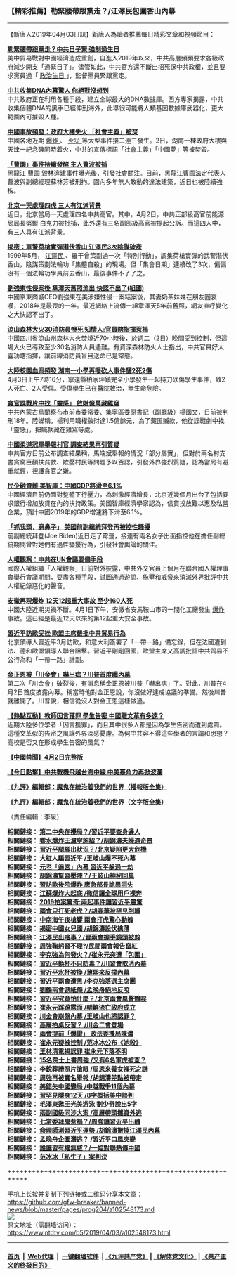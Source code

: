 ### 【精彩推薦】勒緊腰帶跟黨走？/江澤民包圍香山內幕
------------------------

<div class="post_content" itemprop="articleBody">
 <p>
  【新唐人2019年04月03日訊】新唐人為讀者推薦每日精彩文章和視頻節目：
 </p>
 <p>
  <strong>
   <a href=" https://www.ntdtv.com/b5/2019/04/03/a102548134.html" rel="noopener" target="_blank">
    勒緊腰帶跟黨走？中共日子緊 強制過生日
   </a>
  </strong>
  <br/>
  美中貿易戰對中國經濟造成重創，自進入2019年以來，中共高層頻頻要求各級政府減少開支「過緊日子」。儘管如此，中共官方還不斷出招死保中共政權，並且要求黨員過「
  <a href="https://www.ntdtv.com/b5/政治生日.htm">
   政治生日
  </a>
  」，監督黨員緊跟黨走。
 </p>
 <p>
  <strong>
   <a href=" https://www.ntdtv.com/b5/2019/04/03/a102547882.html" rel="noopener" target="_blank">
    中共收集DNA內幕驚人 你絕對沒想到
   </a>
  </strong>
  <br/>
  中共政府正在利用各種手段，建立全球最大的DNA數據庫。西方專家揭露，中共收集個體DNA的黑手已經伸到海外，此舉很可能將人類基因數據庫武器化，更大範圍內可摧毀人種。
 </p>
 <p>
  <strong>
   <a href=" https://www.ntdtv.com/b5/2019/04/03/a102547963.html" rel="noopener" target="_blank">
    中國事故頻發：政府大樓失火 「社會主義」被焚
   </a>
  </strong>
  <br/>
  中國各地近期
  <a href="https://www.ntdtv.com/b5/爆炸.htm">
   爆炸
  </a>
  、
  <a href="https://www.ntdtv.com/b5/火災.htm">
   火災
  </a>
  等大型事件接二連三發生。2日，湖南一棟政府大樓與天津一紀念碑同時着火，中共的宣傳標語「社會主義」「中國夢」等被焚毀。
 </p>
 <p>
  <strong>
   <a href=" https://www.ntdtv.com/b5/2019/04/03/a102547971.html" rel="noopener" target="_blank">
    「曹園」事件持續發酵 主人曹波被捕
   </a>
  </strong>
  <br/>
  黑龍江
  <a href="https://www.ntdtv.com/b5/曹園.htm">
   曹園
  </a>
  毀林違建事件曝光後，引發社會關注。日前，黑龍江曹園法定代表人曹波與副總經理蘇林芳被刑拘。園內多年無人敢動的違法建築，近日也被陸續強拆。
 </p>
 <p>
  <strong>
   <a href=" https://www.ntdtv.com/b5/2019/04/03/a102547916.html" rel="noopener" target="_blank">
    北京一天處理四虎 三人有江派背景
   </a>
  </strong>
  <br/>
  近日，北京當局一天處理四名中共高官。其中，4月2日，中共正部級高官前能源局局長努爾‧白克力被批捕，此外還有三名副部級高官被提起公訴。而這四人中，有三人具有江派背景。
 </p>
 <p>
  <strong>
   <a href=" https://www.ntdtv.com/b5/2019/04/03/a102548023.html" rel="noopener" target="_blank">
    揭密：軍警荷槍實彈潛伏香山 江澤民3次陰謀破產
   </a>
  </strong>
  <br/>
  1999年5月，
  <a href="https://www.ntdtv.com/b5/江澤民.htm">
   江澤民
  </a>
  、羅干曾策劃過一次「特別行動」，調集荷槍實彈的武警潛伏香山，陰謀策劃法輪功「集體自殺」的現場。但「集會日期」連續改了3次，偏偏沒有一個法輪功學員前去香山，最後事件不了了之。
 </p>
 <p>
  <strong>
   <a href=" https://www.ntdtv.com/b5/2019/04/03/a102547811.html" rel="noopener" target="_blank">
    劉強東性侵案後 章澤天舊照流出 快認不出了(組圖)
   </a>
  </strong>
  <br/>
  中國京東商城CEO劉強東在美涉嫌性侵一案結案後，其妻奶茶妹妹在朋友圈哀嘆，2018年是最喪的一年。最近網絡上流傳一組章澤天5年前舊照，網友直呼變化之大快認不出了。
 </p>
 <p>
  <strong>
   <a href=" https://www.ntdtv.com/b5/2019/04/02/a102547579.html" rel="noopener" target="_blank">
    涼山森林大火30消防員慘死 知情人:官員瞎指揮惹禍
   </a>
  </strong>
  <br/>
  中國四川省涼山州森林大火焚燒近70小時後，於週二（2日）晚間受到控制，但這場大火已導致至少30名消防人員遇難。有資深森林防火人士指出，中共官員好大喜功瞎指揮，讓前線消防員盲目送命已是常態。
 </p>
 <p>
  <strong>
   <a href=" https://www.ntdtv.com/b5/2019/04/03/a102548056.html" rel="noopener" target="_blank">
    大陸校園血案頻發 湖南一小學再曝砍人事件釀2死2傷
   </a>
  </strong>
  <br/>
  4月3日上午7時16分，寧遠縣柏家坪鎮完全小學發生一起持刀砍傷學生事件，致2人死亡、2人受傷。受傷學生已在醫院救治，無生命危險。
 </p>
 <p>
  <strong>
   <a href=" https://www.ntdtv.com/b5/2019/04/03/a102548040.html" rel="noopener" target="_blank">
    貪官諜戰片中找「靈感」 斂財億萬藏雞窩
   </a>
  </strong>
  <br/>
  中共內蒙古烏蘭察布市前市委常委、集寧區委原書記（副廳級）楊國文，日前被判刑18年。陸媒稱，楊利用職權斂財達1.5億餘元，為了藏匿贓款，他從諜戰劇中找「靈感」，把贓款藏在雞窩等處。
 </p>
 <p>
  <strong>
   <a href=" https://www.ntdtv.com/b5/2019/03/29/a102544041.html" rel="noopener" target="_blank">
    中國柔道冠軍舉報村官 調查結果再引質疑
   </a>
  </strong>
  <br/>
  中共官方日前公布調查結果稱，馬端斌舉報的情況「部分屬實」，但對於兩名村支書貪腐巨額扶貧款、欺壓村民等問題予以否認，引發外界強烈質疑，認為當局有避重就輕，袒護貪官之嫌。
 </p>
 <p>
  <strong>
   <a href=" https://www.ntdtv.com/b5/2019/04/03/a102547878.html" rel="noopener" target="_blank">
    民企融資難 美智庫：中國GDP將滑至6.1%
   </a>
  </strong>
  <br/>
  中國經濟目前仍面對整體下行壓力，為刺激經濟增長，北京近幾個月出台了包括要求銀行增加放貸在內的扶持政策。美國智庫經濟學家認為，信貸投放難以惠及私營企業，預計中國2019年的GDP增速將下滑至6.1%。
 </p>
 <p>
  <strong>
   <a href=" https://www.ntdtv.com/b5/2019/04/02/a102547660.html" rel="noopener" target="_blank">
    「抓我頭，磨鼻子」 美國前副總統拜登再被控性騷擾
   </a>
  </strong>
  <br/>
  前副總統拜登(Joe Biden)近日走了霉運，接連有兩名女子出面指控他在擔任副總統期間曾對她們有過性騷擾行為，引發社會輿論的關注。
 </p>
 <p>
  <strong>
   <a href=" https://www.ntdtv.com/b5/2019/04/02/a102547545.html" rel="noopener" target="_blank">
    人權觀察：中共在UN會議耍儘手段
   </a>
  </strong>
  <br/>
  國際人權組織「人權觀察」日前對外披露，中共外交官員上個月在聯合國人權理事會舉行會議期間，耍盡各種手段，試圖通過遊說、施壓和威脅來消滅外界批評中共人權紀錄惡化的聲音。
 </p>
 <p>
  <strong>
   <a href=" https://www.ntdtv.com/b5/2019/04/02/a102547574.html" rel="noopener" target="_blank">
    安徽再現爆炸 12天12起重大事故 至少160人死
   </a>
  </strong>
  <br/>
  中國大陸近期災禍不斷。4月1日下午，安徽省安馬鞍山市的一間化工廠發生
  <a href="https://www.ntdtv.com/b5/爆炸.htm">
   爆炸
  </a>
  事故。這已經是最近12天以來的第12起重大安全事故。
 </p>
 <p>
  <strong>
   <a href=" https://www.ntdtv.com/b5/2019/04/02/a102547400.html" rel="noopener" target="_blank">
    習近平訪歐受挫 歐盟主席嚴批中共貿易行為
   </a>
  </strong>
  <br/>
  北京領導人習近平3月訪歐，和意大利簽署了「一帶一路」備忘錄，但在法國遭到法、德和歐盟領導人聯合阻擊。習近平剛剛回國，歐盟主席又高調批評中共貿易不公行為和「一帶一路」計劃。
 </p>
 <p>
  <strong>
   <a href=" https://www.ntdtv.com/b5/2019/04/03/a102548101.html" rel="noopener" target="_blank">
    金正恩被「川金會」嚇出病？川普首度曝內幕
   </a>
  </strong>
  <br/>
  第二次「川金會」破裂後，有消息稱金正恩被川普「嚇出病」了。對此，川普在4月2日首度披露內幕。稱當時他對金正恩說，你沒做好達成協議的準備。然後川普就離開了。川普說，相信從沒人對金正恩這樣做過。
 </p>
 <p>
  <strong>
   <a href=" https://www.ntdtv.com/b5/2019/04/02/a102546913.html" rel="noopener" target="_blank">
    【熱點互動】教師因言獲罪 學生告密 中國離文革有多遠？
   </a>
  </strong>
  <br/>
  近期大陸多位學者「因言獲罪」，而且其中很多人都是因為學生告密而遭到處罰。這種文革似的告密之風讓外界深感憂慮。為何中共容不得這些學者的言論和思想？高校是否又在形成學生告密的風氣？
 </p>
 <p>
  <strong>
   <a href=" https://www.ntdtv.com/b5/2019/04/03/a102547764.html" rel="noopener" target="_blank">
    【中國禁聞】4月2日完整版
   </a>
  </strong>
 </p>
 <p>
  <strong>
   <a href=" https://www.ntdtv.com/b5/2019/04/02/a102547476.html" rel="noopener" target="_blank">
    【今日點擊】中共戰機飛越台海中線 中美臺角力再掀波瀾
   </a>
  </strong>
 </p>
 <p>
  <strong>
   <a href=" https://www.ntdtv.com/b5/2019/02/15/a102512426.html" rel="noopener" target="_blank">
    《九評》編輯部：魔鬼在統治着我們的世界（播報版全集）
   </a>
  </strong>
 </p>
 <p>
  <strong>
   <a href=" https://www.ntdtv.com/b5/2018/06/08/a1378888.html" rel="noopener" target="_blank">
    《九評》編輯部：魔鬼在統治着我們的世界（文字版全集）
   </a>
  </strong>
 </p>
 <p>
  （責任編輯：李泉）
 </p>
 <p>
  <strong>
   相關鏈接：
   <a href="https://www.ntdtv.com/gb/2019/04/02/a102547319.html" rel="noopener" target="_blank">
    第二中央在攪局？/習近平要查身邊人
   </a>
  </strong>
  <br/>
  <strong>
   相關鏈接：
   <a href="https://www.ntdtv.com/gb/2019/04/01/a102546062.html" rel="noopener" target="_blank">
    響水爆炸王瀘寧施招？/胡錦濤夫婦遇奇景
   </a>
  </strong>
  <br/>
  <strong>
   相關鏈接：
   <a href="https://www.ntdtv.com/b5/2019/03/29/a102544134.html" rel="noopener" target="_blank">
    習近平腿腳出狀況？/北京疑陷更大危機
   </a>
  </strong>
  <br/>
  <strong>
   相關鏈接：
   <a href="https://www.ntdtv.com/b5/2019/03/28/a102543384.html" rel="noopener" target="_blank">
    大紅人騙習近平 /王岐山爆不死內幕
   </a>
  </strong>
  <br/>
  <strong>
   相關鏈接：
   <a href="https://www.ntdtv.com/b5/2019/03/27/a102542467.html" rel="noopener" target="_blank">
    元老「逼宮」內幕 習近平躲過一劫
   </a>
  </strong>
  <br/>
  <strong>
   相關鏈接：
   <a href="https://www.ntdtv.com/b5/2019/03/25/a102540801.html" rel="noopener" target="_blank">
    胡錦濤幫習壓陣？/王岐山神秘回巢
   </a>
  </strong>
  <br/>
  <strong>
   相關鏈接：
   <a href="https://www.ntdtv.com/b5/2019/03/23/a102539771.html" rel="noopener" target="_blank">
    習訪歐後院爆炸 應急部長詭異消失
   </a>
  </strong>
  <br/>
  <strong>
   相關鏈接：
   <a href="https://www.ntdtv.com/b5/2019/03/22/a102538967.html" rel="noopener" target="_blank">
    江蘇爆炸大起底 /微信讓全球用戶裸奔
   </a>
  </strong>
  <br/>
  <strong>
   相關鏈接：
   <a href="https://www.ntdtv.com/b5/2019/03/21/a102538211.html" rel="noopener" target="_blank">
    2019拍案驚奇:兩起事件讓習近平震驚
   </a>
  </strong>
  <br/>
  <strong>
   相關鏈接：
   <a href="https://www.ntdtv.com/b5/2019/03/20/a102537459.html" rel="noopener" target="_blank">
    兩會只打死老虎？/胡春華被罕見削職
   </a>
  </strong>
  <br/>
  <strong>
   相關鏈接：
   <a href="https://www.ntdtv.com/b5/2019/03/19/a102536682.html" rel="noopener" target="_blank">
    中南海午夜槍響 兩會打虎驚心動魄
   </a>
  </strong>
  <br/>
  <strong>
   相關鏈接：
   <a href="https://www.ntdtv.com/b5/2019/03/15/a102533925.html" rel="noopener" target="_blank">
    揭密中國女兒國 /胡錦濤設伏擒薄
   </a>
  </strong>
  <br/>
  <strong>
   相關鏈接：
   <a href="https://www.ntdtv.com/b5/2019/03/14/a102533029.html" rel="noopener" target="_blank">
    江澤民出啥事？/習兩會握手鏡頭被剪
   </a>
  </strong>
  <br/>
  <strong>
   相關鏈接：
   <a href="https://www.ntdtv.com/b5/2019/03/13/a102532137.html" rel="noopener" target="_blank">
    周強鞠躬習不理?/民間兩會報告竄紅
   </a>
  </strong>
  <br/>
  <strong>
   相關鏈接：
   <a href="https://www.ntdtv.com/b5/2019/03/12/a102530979.html" rel="noopener" target="_blank">
    李克強為何發火？/崔永元突遭「包圍」
   </a>
  </strong>
  <br/>
  <strong>
   相關鏈接：
   <a href="https://www.ntdtv.com/b5/2019/03/11/a102530042.html" rel="noopener" target="_blank">
    習近平換杯不只防毒？/川習會取消內幕
   </a>
  </strong>
  <br/>
  <strong>
   相關鏈接：
   <a href="https://www.ntdtv.com/b5/2019/03/09/a102528996.html" rel="noopener" target="_blank">
    習近平水杯被換 /薄熙來反撲內幕
   </a>
  </strong>
  <br/>
  <strong>
   相關鏈接：
   <a href="https://www.ntdtv.com/b5/2019/03/05/a102525701.html" rel="noopener" target="_blank">
    習近平兩會遭黑 /李克強落選主席團
   </a>
  </strong>
  <br/>
  <strong>
   相關鏈接：
   <a href="https://www.ntdtv.com/b5/2019/03/04/a102524899.html" rel="noopener" target="_blank">
    劉鶴兩會遞紙條 /孟晚舟絕地反咬
   </a>
  </strong>
  <br/>
  <strong>
   相關鏈接：
   <a href="https://www.ntdtv.com/b5/2019/03/02/a102523900.html" rel="noopener" target="_blank">
    習近平究竟怕什麼？/北京兩會風聲鶴唳
   </a>
  </strong>
  <br/>
  <strong>
   相關鏈接：
   <a href="https://www.ntdtv.com/b5/2019/03/01/a102523065.html" rel="noopener" target="_blank">
    崔永元蹊蹺露面 /朝鮮流亡政府成立
   </a>
  </strong>
  <br/>
  <strong>
   相關鏈接：
   <a href="https://www.ntdtv.com/b5/2019/02/28/a102522275.html" rel="noopener" target="_blank">
    川金會崩盤內幕 /王岐山也將認罪？
   </a>
  </strong>
  <br/>
  <strong>
   相關鏈接：
   <a href="https://www.ntdtv.com/b5/2019/02/27/a102521337.html" rel="noopener" target="_blank">
    高層拍桌反習？ /川金二會登場
   </a>
  </strong>
  <br/>
  <strong>
   相關鏈接：
   <a href="https://www.ntdtv.com/b5/2019/02/26/a102520372.html" rel="noopener" target="_blank">
    兩會提前「爆雷」 政法委攪局味濃
   </a>
  </strong>
  <br/>
  <strong>
   相關鏈接：
   <a href="https://www.ntdtv.com/b5/2019/02/25/a102519494.html" rel="noopener" target="_blank">
    崔永元疑被控制 /范冰冰公布《她殺》
   </a>
  </strong>
  <br/>
  <strong>
   相關鏈接：
   <a href="https://www.ntdtv.com/b5/2019/02/23/a102518356.html" rel="noopener" target="_blank">
    王林清電視認罪 崔永元下落不明
   </a>
  </strong>
  <br/>
  <strong>
   相關鏈接：
   <a href="https://www.ntdtv.com/b5/2019/02/22/a102517526.html" rel="noopener" target="_blank">
    15名院士上書周強 /又有6名軍虎被查？
   </a>
  </strong>
  <br/>
  <strong>
   相關鏈接：
   <a href="https://www.ntdtv.com/b5/2019/02/21/a102516704.html" rel="noopener" target="_blank">
    李銳葬禮照片搶眼 /周恩來養女裸死之謎
   </a>
  </strong>
  <br/>
  <strong>
   相關鏈接：
   <a href="https://www.ntdtv.com/b5/2019/02/19/a102515199.html" rel="noopener" target="_blank">
    周強再被實名舉報 /胡錦濤差點被帶走
   </a>
  </strong>
  <br/>
  <strong>
   相關鏈接：
   <a href="https://www.ntdtv.com/b5/2019/02/18/a102514380.html" rel="noopener" target="_blank">
    美錯失中國變局 /中越戰爭11個內幕
   </a>
  </strong>
  <br/>
  <strong>
   相關鏈接：
   <a href="https://www.ntdtv.com/b5/2019/02/16/a102513387.html" rel="noopener" target="_blank">
    習罕見隱身12天 /8字概括美中談判
   </a>
  </strong>
  <br/>
  <strong>
   相關鏈接：
   <a href="https://www.ntdtv.com/b5/2019/02/15/a102512542.html" rel="noopener" target="_blank">
    毛澤東邀王光美游泳 劉少奇說出5字
   </a>
  </strong>
  <br/>
  <strong>
   相關鏈接：
   <a href="https://www.ntdtv.com/b5/2019/02/12/a102510173.html" rel="noopener" target="_blank">
    兩副國級同涉大案 /高層帶頭攜資外逃
   </a>
  </strong>
  <br/>
  <strong>
   相關鏈接：
   <a href="https://www.ntdtv.com/b5/2019/02/09/a102508248.html" rel="noopener" target="_blank">
    七常委拜鬼惹禍？/周強讓習近平出醜
   </a>
  </strong>
  <br/>
  <strong>
   相關鏈接：
   <a href="https://www.ntdtv.com/b5/2019/02/05/a102505073.html" rel="noopener" target="_blank">
    命理師測習近平運勢 /胡錦濤搬掉江澤民內幕
   </a>
  </strong>
  <br/>
  <strong>
   相關鏈接：
   <a href="https://www.ntdtv.com/b5/2019/01/23/a102495416.html" rel="noopener" target="_blank">
    孟晚舟企圖潛逃？ /習近平口風突變
   </a>
  </strong>
  <br/>
  <strong>
   相關鏈接：
   <a href="https://www.ntdtv.com/b5/2019/01/19/a102492788.html" rel="noopener" target="_blank">
    誰讓習有權無威？/一幅對聯熱傳中國
   </a>
  </strong>
  <br/>
  <strong>
   相關鏈接：
   <a href="https://www.ntdtv.com/b5/2019/01/03/a102480344.html" rel="noopener" target="_blank">
    范冰冰「私生子」案判決
   </a>
  </strong>
 </p>
 <div class="single_ad">
 </div>
</div>

+++++++++++++++++++++++++++++++++++++++++++++++++++++++++++<br/><br/>
手机上长按并复制下列链接或二维码分享本文章：<br/>
https://github.com/gfw-breaker/banned-news/blob/master/pages/prog204/a102548173.md <br/>
<a href='https://github.com/gfw-breaker/banned-news/blob/master/pages/prog204/a102548173.md'><img src='https://github.com/gfw-breaker/banned-news/blob/master/pages/prog204/a102548173.md.png'/></a> <br/>
原文地址（需翻墙访问）：https://www.ntdtv.com/b5/2019/04/03/a102548173.html


------------------------
#### [首页](https://github.com/gfw-breaker/banned-news/blob/master/README.md) &nbsp;|&nbsp; [Web代理](https://github.com/labour-camp/helloworld) &nbsp;|&nbsp; [一键翻墙软件](https://github.com/gfw-breaker/nogfw/blob/master/README.md) &nbsp;| [《九评共产党》](https://github.com/gfw-breaker/9ping.md/blob/master/README.md#九评之一评共产党是什么) | [《解体党文化》](https://github.com/gfw-breaker/jtdwh.md/blob/master/README.md) | [《共产主义的终极目的》](https://github.com/gfw-breaker/gczydzjmd.md/blob/master/README.md)

